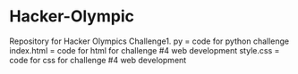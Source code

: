 # Hacker-Olympic
Repository for Hacker Olympics 
Challenge1. py = code for python challenge
index.html = code for html for challenge #4 web development
style.css = code for css for challenge #4 web development
